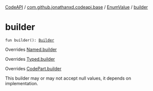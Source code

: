 [CodeAPI](../../index.md) / [com.github.jonathanxd.codeapi.base](../index.md) / [EnumValue](index.md) / [builder](.)

# builder

`fun builder(): `[`Builder`](-builder/index.md)

Overrides [Named.builder](../-named/builder.md)

Overrides [Typed.builder](../-typed/builder.md)

Overrides [CodePart.builder](../../com.github.jonathanxd.codeapi/-code-part/builder.md)

This builder may or may not accept null values, it depends on implementation.

